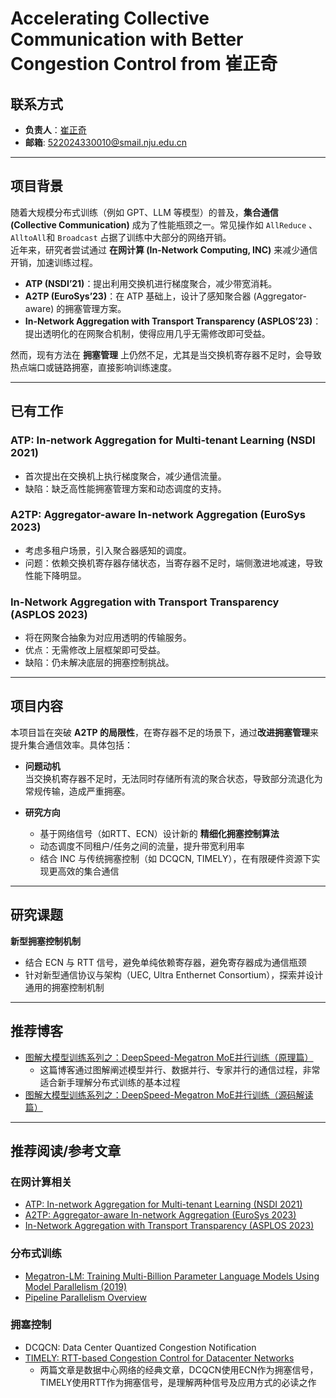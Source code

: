 # Accelerating Collective Communication with Better Congestion Control from 崔正奇

## 联系方式

- **负责人**：[崔正奇]()
- **邮箱**: 522024330010@smail.nju.edu.cn

---

## 项目背景

随着大规模分布式训练（例如 GPT、LLM 等模型）的普及，**集合通信 (Collective Communication)** 成为了性能瓶颈之一。常见操作如 `AllReduce` 、`AlltoAll`和 `Broadcast` 占据了训练中大部分的网络开销。  
近年来，研究者尝试通过 **在网计算 (In-Network Computing, INC)** 来减少通信开销，加速训练过程。

- **ATP (NSDI’21)**：提出利用交换机进行梯度聚合，减少带宽消耗。
- **A2TP (EuroSys’23)**：在 ATP 基础上，设计了感知聚合器 (Aggregator-aware) 的拥塞管理方案。
- **In-Network Aggregation with Transport Transparency (ASPLOS’23)**：提出透明化的在网聚合机制，使得应用几乎无需修改即可受益。

然而，现有方法在 **拥塞管理** 上仍然不足，尤其是当交换机寄存器不足时，会导致热点端口或链路拥塞，直接影响训练速度。

---

## 已有工作

### ATP: In-network Aggregation for Multi-tenant Learning (NSDI 2021)
- 首次提出在交换机上执行梯度聚合，减少通信流量。
- 缺陷：缺乏高性能拥塞管理方案和动态调度的支持。

### A2TP: Aggregator-aware In-network Aggregation (EuroSys 2023)
- 考虑多租户场景，引入聚合器感知的调度。
- 问题：依赖交换机寄存器存储状态，当寄存器不足时，端侧激进地减速，导致性能下降明显。

### In-Network Aggregation with Transport Transparency (ASPLOS 2023)
- 将在网聚合抽象为对应用透明的传输服务。
- 优点：无需修改上层框架即可受益。
- 缺陷：仍未解决底层的拥塞控制挑战。

---

## 项目内容

本项目旨在突破 **A2TP 的局限性**，在寄存器不足的场景下，通过**改进拥塞管理**来提升集合通信效率。具体包括：

- **问题动机**  
  当交换机寄存器不足时，无法同时存储所有流的聚合状态，导致部分流退化为常规传输，造成严重拥塞。
  
- **研究方向**  
  - 基于网络信号（如RTT、ECN）设计新的 **精细化拥塞控制算法**  
  - 动态调度不同租户/任务之间的流量，提升带宽利用率  
  - 结合 INC 与传统拥塞控制（如 DCQCN, TIMELY），在有限硬件资源下实现更高效的集合通信  

---

## 研究课题

 **新型拥塞控制机制**  
   - 结合 ECN 与 RTT 信号，避免单纯依赖寄存器，避免寄存器成为通信瓶颈  
   - 针对新型通信协议与架构（UEC, Ultra Enthernet Consortium），探索并设计通用的拥塞控制机制

---
## 推荐博客
- [图解大模型训练系列之：DeepSpeed-Megatron MoE并行训练（原理篇）](https://zhuanlan.zhihu.com/p/681154742)
  - 这篇博客通过图解阐述模型并行、数据并行、专家并行的通信过程，非常适合新手理解分布式训练的基本过程
- [图解大模型训练系列之：DeepSpeed-Megatron MoE并行训练（源码解读篇）](https://zhuanlan.zhihu.com/p/681692152)

---
## 推荐阅读/参考文章

### 在网计算相关
- [ATP: In-network Aggregation for Multi-tenant Learning (NSDI 2021)](https://dl.acm.org/doi/10.1145/3477132.3483560)
- [A2TP: Aggregator-aware In-network Aggregation (EuroSys 2023)](https://dl.acm.org/doi/10.1145/3552326.3567477)
- [In-Network Aggregation with Transport Transparency (ASPLOS 2023)](https://dl.acm.org/doi/10.1145/3575693.3578821)

### 分布式训练
- [Megatron-LM: Training Multi-Billion Parameter Language Models Using Model Parallelism (2019)](https://arxiv.org/pdf/1909.08053)
- [Pipeline Parallelism Overview](https://arxiv.org/pdf/2104.04473)

### 拥塞控制
- DCQCN: Data Center Quantized Congestion Notification
- [TIMELY: RTT-based Congestion Control for Datacenter Networks](https://dl.acm.org/doi/10.1145/2815675.2815680)
  - 两篇文章是数据中心网络的经典文章，DCQCN使用ECN作为拥塞信号，TIMELY使用RTT作为拥塞信号，是理解两种信号及应用方式的必读之作


